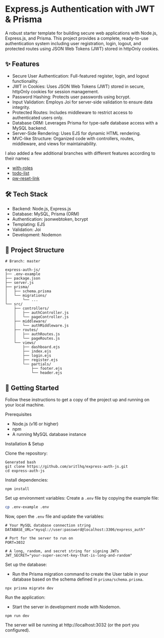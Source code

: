# Express.js Authentication with JWT & Prisma

A robust starter template for building secure web applications with Node.js, Express.js, and Prisma. This project provides a complete, ready-to-use authentication system including user registration, login, logout, and protected routes using JSON Web Tokens (JWT) stored in httpOnly cookies.

## ✨ Features

- Secure User Authentication: Full-featured register, login, and logout functionality.
- JWT in Cookies: Uses JSON Web Tokens (JWT) stored in secure, httpOnly cookies for session management.
- Password Hashing: Protects user passwords using bcrypt.
- Input Validation: Employs Joi for server-side validation to ensure data integrity.
- Protected Routes: Includes middleware to restrict access to authenticated users only.
- Database ORM: Leverages Prisma for type-safe database access with a MySQL backend.
- Server-Side Rendering: Uses EJS for dynamic HTML rendering.
- MVC-like Structure: Organized code with controllers, routes, middleware, and views for maintainability.

I also added a few additional branches with different features according to their names:
- [with-roles](https://github.com/aritlhq/express-auth-js/tree/todo-list)
- [todo-list](https://github.com/aritlhq/express-auth-js/tree/todo-list)
- [pw-reset-link](https://github.com/aritlhq/express-auth-js/tree/pw-reset-link)

## 🛠️ Tech Stack

- Backend: Node.js, Express.js
- Database: MySQL, Prisma (ORM)
- Authentication: jsonwebtoken, bcrypt
- Templating: EJS
- Validation: Joi
- Development: Nodemon

## 📂 Project Structure
```shell
# Branch: master

express-auth-js/
├── .env-example
├── package.json
├── server.js
├── prisma/
│   ├── schema.prisma
│   └── migrations/
│       └── ...
└── src/
    ├── controllers/
    │   ├── authController.js
    │   └── pageController.js
    ├── middleware/
    │   └── authMiddleware.js
    ├── routes/
    │   ├── authRoutes.js
    │   └── pageRoutes.js
    └── views/
        ├── dashboard.ejs
        ├── index.ejs
        ├── login.ejs
        ├── register.ejs
        └── partials/
            ├── footer.ejs
            └── header.ejs
```

## 🚀 Getting Started

Follow these instructions to get a copy of the project up and running on your local machine.

Prerequisites

- Node.js (v16 or higher)
- npm
- A running MySQL database instance

Installation & Setup

Clone the repository:
```shell
Generated bash
git clone https://github.com/aritlhq/express-auth-js.git
cd express-auth-js
```

Install dependencies:
```shell
npm install
```

Set up environment variables:
Create a `.env` file by copying the example file:

```bash
cp .env-example .env
```

Now, open the `.env` file and update the variables:

```dotenv
# Your MySQL database connection string
DATABASE_URL="mysql://user:password@localhost:3306/express_auth"

# Port for the server to run on
PORT=3032

# A long, random, and secret string for signing JWTs
JWT_SECRET="your-super-secret-key-that-is-long-and-random"
```

Set up the database:

- Run the Prisma migration command to create the User table in your database based on the schema defined in `prisma/schema.prisma`.

```shell
npx prisma migrate dev
```

Run the application:
- Start the server in development mode with Nodemon.

```shell
npm run dev
```

The server will be running at http://localhost:3032 (or the port you configured).
